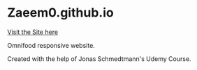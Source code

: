 # Zaeem0.github.io
[Visit the Site here](http://zaeem0.github.io)
<p>Omnifood responsive website. </p>
<p>Created with the help of Jonas Schmedtmann's Udemy Course.</p>
